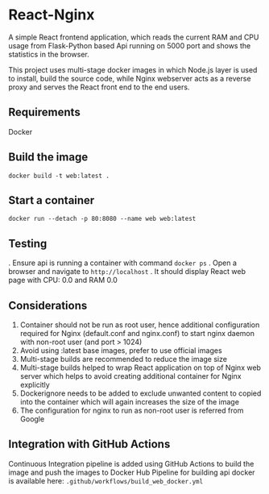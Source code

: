 # React-Nginx

A simple React frontend application, which reads the current RAM and CPU usage from Flask-Python based Api running on 5000 port and shows the statistics in the browser.

This project uses multi-stage docker images in which Node.js layer is used to install, build the source code, while Nginx webserver acts as a reverse proxy and serves the React front end to the end users.

## Requirements
Docker


## Build the image

```
docker build -t web:latest .
```

## Start a container

```
docker run --detach -p 80:8080 --name web web:latest
```

## Testing

. Ensure api is running a container with command `docker ps`
. Open a browser and navigate to `http://localhost`
. It should display React web page with CPU: 0.0 and RAM 0.0


## Considerations

1. Container should not be run as root user, hence additional configuration required for Nginx (default.conf and nginx.conf) to start nginx daemon with non-root user (and port > 1024)
2. Avoid using :latest base images, prefer to use official images
3. Multi-stage builds are recommended to reduce the image size
4. Multi-stage builds helped to wrap React application on top of Nginx web server which helps to avoid creating additional container for Nginx explicitly
5. Dockerignore needs to be added to exclude unwanted content to copied into the container which will again increases the size of the image
6. The configuration for nginx to run as non-root user is referred from Google


## Integration with GitHub Actions

Continuous Integration pipeline is added using GitHub Actions to build the image and push the images to Docker Hub
Pipeline for building api docker is available here: `.github/workflows/build_web_docker.yml`